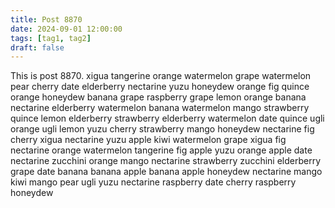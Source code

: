 ```yaml
---
title: Post 8870
date: 2024-09-01 12:00:00
tags: [tag1, tag2]
draft: false
---
```

This is post 8870.
xigua
tangerine
orange
watermelon
grape
watermelon
pear
cherry
date
elderberry
nectarine
yuzu
honeydew
orange
fig
quince
orange
honeydew
banana
grape
raspberry
grape
lemon
orange
banana
nectarine
elderberry
watermelon
banana
watermelon
mango
strawberry
quince
lemon
elderberry
strawberry
elderberry
watermelon
date
quince
ugli
orange
ugli
lemon
yuzu
cherry
strawberry
mango
honeydew
nectarine
fig
cherry
xigua
nectarine
yuzu
apple
kiwi
watermelon
grape
xigua
fig
nectarine
orange
watermelon
tangerine
fig
apple
yuzu
orange
apple
date
nectarine
zucchini
orange
mango
nectarine
strawberry
zucchini
elderberry
grape
date
banana
banana
apple
banana
apple
honeydew
nectarine
mango
kiwi
mango
pear
ugli
yuzu
nectarine
raspberry
date
cherry
raspberry
honeydew
